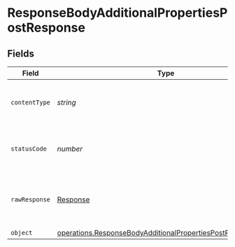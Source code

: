# ResponseBodyAdditionalPropertiesPostResponse


## Fields

| Field                                                                                                                                             | Type                                                                                                                                              | Required                                                                                                                                          | Description                                                                                                                                       |
| ------------------------------------------------------------------------------------------------------------------------------------------------- | ------------------------------------------------------------------------------------------------------------------------------------------------- | ------------------------------------------------------------------------------------------------------------------------------------------------- | ------------------------------------------------------------------------------------------------------------------------------------------------- |
| `contentType`                                                                                                                                     | *string*                                                                                                                                          | :heavy_check_mark:                                                                                                                                | HTTP response content type for this operation                                                                                                     |
| `statusCode`                                                                                                                                      | *number*                                                                                                                                          | :heavy_check_mark:                                                                                                                                | HTTP response status code for this operation                                                                                                      |
| `rawResponse`                                                                                                                                     | [Response](https://developer.mozilla.org/en-US/docs/Web/API/Response)                                                                             | :heavy_check_mark:                                                                                                                                | Raw HTTP response; suitable for custom response parsing                                                                                           |
| `object`                                                                                                                                          | [operations.ResponseBodyAdditionalPropertiesPostResponseBody](../../../sdk/models/operations/responsebodyadditionalpropertiespostresponsebody.md) | :heavy_minus_sign:                                                                                                                                | OK                                                                                                                                                |
